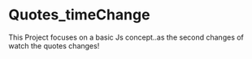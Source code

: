 # Quotes_timeChange
This Project focuses on a basic Js concept..as the second changes of watch the quotes changes!
